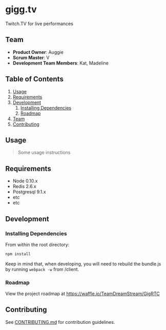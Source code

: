 # gigg.tv

Twitch.TV for live performances

## Team

  - __Product Owner__: Auggie
  - __Scrum Master__: V
  - __Development Team Members__: Kat, Madeline

## Table of Contents

1. [Usage](#usage)
1. [Requirements](#requirements)
1. [Development](#development)
    1. [Installing Dependencies](#installing-dependencies)
    1. [Roadmap](#roadmap)
1. [Team](#team)
1. [Contributing](#contributing)

## Usage

> Some usage instructions

## Requirements

- Node 0.10.x
- Redis 2.6.x
- Postgresql 9.1.x
- etc
- etc

## Development

### Installing Dependencies

From within the root directory:

```sh
npm install
```
Keep in mind that, when developing, you will need to rebuild the bundle.js by running ```webpack -w``` from /client.

### Roadmap

View the project roadmap at https://waffle.io/TeamDreamStream/GigRTC

## Contributing

See [CONTRIBUTING.md](CONTRIBUTING.md) for contribution guidelines.
